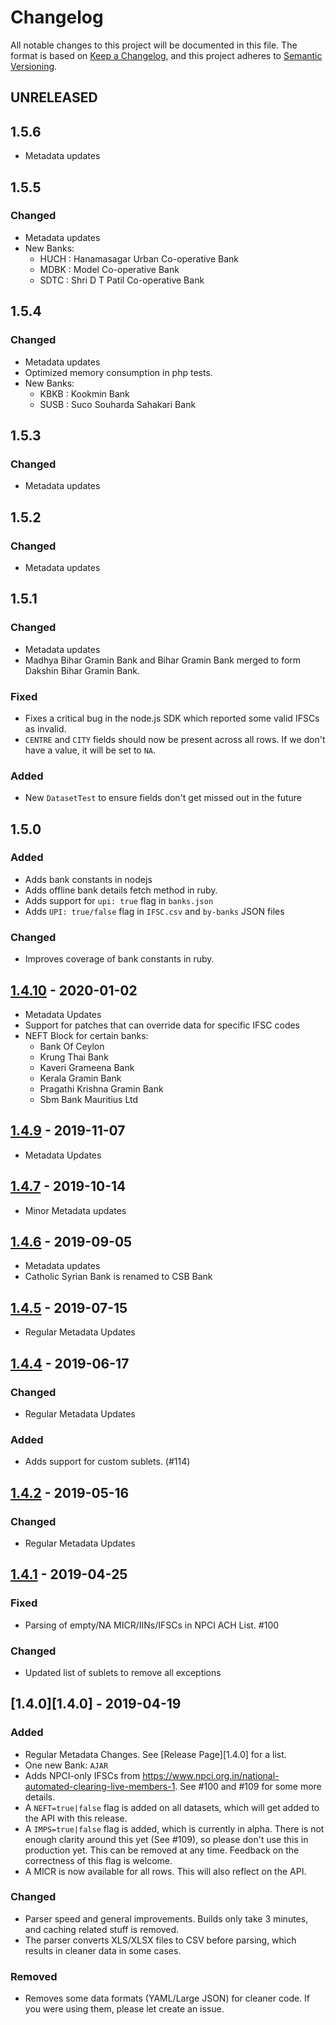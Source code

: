# Changelog

All notable changes to this project will be documented in this file. The format is based on [Keep a Changelog](https://keepachangelog.com/en/1.0.0/),
and this project adheres to [Semantic Versioning](https://semver.org/spec/v2.0.0.html).

## UNRELEASED

## 1.5.6

- Metadata updates

## 1.5.5

### Changed

- Metadata updates
- New Banks:
	- HUCH : Hanamasagar Urban Co-operative Bank
	- MDBK : Model Co-operative Bank
	- SDTC : Shri D T Patil Co-operative Bank
## 1.5.4

### Changed

- Metadata updates
- Optimized memory consumption in php tests.
- New Banks:
	- KBKB : Kookmin Bank
	- SUSB : Suco Souharda Sahakari Bank

## 1.5.3

### Changed

- Metadata updates

## 1.5.2

### Changed

- Metadata updates

## 1.5.1

### Changed

-   Metadata updates
-   Madhya Bihar Gramin Bank and Bihar Gramin Bank merged to form
    Dakshin Bihar Gramin Bank.

### Fixed

-   Fixes a critical bug in the node.js SDK which reported some valid IFSCs as invalid.
-   `CENTRE` and `CITY` fields should now be present across all rows. If we don't have a value, it will be set to `NA`.

### Added

-   New `DatasetTest` to ensure fields don't get missed out in the future

## 1.5.0

### Added

-   Adds bank constants in nodejs
-   Adds offline bank details fetch method in ruby.
-   Adds support for `upi: true` flag in `banks.json`
-   Adds `UPI: true/false` flag in `IFSC.csv` and `by-banks` JSON files

### Changed

-   Improves coverage of bank constants in ruby.

## [1.4.10][1.4.10] - 2020-01-02

-   Metadata Updates
-   Support for patches that can override data for specific IFSC codes
-   NEFT Block for certain banks:
    -   Bank Of Ceylon
    -   Krung Thai Bank
    -   Kaveri Grameena Bank
    -   Kerala Gramin Bank
    -   Pragathi Krishna Gramin Bank
    -   Sbm Bank Mauritius Ltd

## [1.4.9][1.4.8] - 2019-11-07

-   Metadata Updates

## [1.4.7][1.4.7] - 2019-10-14

-   Minor Metadata updates

## [1.4.6][1.4.6] - 2019-09-05

-   Metadata updates
-   Catholic Syrian Bank is renamed to CSB Bank

## [1.4.5][1.4.5] - 2019-07-15

-   Regular Metadata Updates

## [1.4.4][1.4.4] - 2019-06-17

### Changed

-   Regular Metadata Updates

### Added

-   Adds support for custom sublets. (#114)

## [1.4.2][1.4.2] - 2019-05-16

### Changed

-   Regular Metadata Updates

## [1.4.1][1.4.1] - 2019-04-25

### Fixed

-   Parsing of empty/NA MICR/IINs/IFSCs in NPCI ACH List. #100

### Changed

-   Updated list of sublets to remove all exceptions

## [1.4.0][1.4.0] - 2019-04-19

### Added

-   Regular Metadata Changes. See [Release Page][1.4.0] for a list.
-   One new Bank: `AJAR`
-   Adds NPCI-only IFSCs from https://www.npci.org.in/national-automated-clearing-live-members-1. See #100 and #109 for some more details.
-   A `NEFT=true|false` flag is added on all datasets, which will get added to the API with this release.
-   A `IMPS=true|false` flag is added, which is currently in alpha. There is not enough clarity around this yet (See #109), so please don't use this in production yet. This can be removed at any time. Feedback on the correctness of this flag is welcome.
-   A MICR is now available for all rows. This will also reflect on the API.

### Changed

-   Parser speed and general improvements. Builds only take 3 minutes, and caching related stuff is removed.
-   The parser converts XLS/XLSX files to CSV before parsing, which results in cleaner data in some cases.

### Removed

-   Removes some data formats (YAML/Large JSON) for cleaner code. If you were using them, please let create an issue.

[unreleased]: https://github.com/razorpay/ifsc/compare/1.4.9...HEAD
[1.4.10]: https://github.com/razorpay/ifsc/releases/tag/1.4.10
[1.4.9]: https://github.com/razorpay/ifsc/releases/tag/1.4.9
[1.4.8]: https://github.com/razorpay/ifsc/releases/tag/1.4.8
[1.4.7]: https://github.com/razorpay/ifsc/releases/tag/1.4.7
[1.4.6]: https://github.com/razorpay/ifsc/releases/tag/1.4.6
[1.4.5]: https://github.com/razorpay/ifsc/releases/tag/1.4.5
[1.4.4]: https://github.com/razorpay/ifsc/releases/tag/1.4.4
[1.4.3]: https://github.com/razorpay/ifsc/releases/tag/1.4.3
[1.4.2]: https://github.com/razorpay/ifsc/releases/tag/1.4.2
[1.4.1]: https://github.com/razorpay/ifsc/releases/tag/1.4.1
[1.3.4]: https://github.com/razorpay/ifsc/releases/tag/1.3.4
[1.3.3]: https://github.com/razorpay/ifsc/releases/tag/1.3.3
